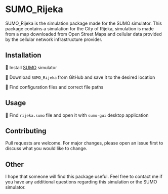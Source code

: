 ﻿# SUMO_Rijeka

SUMO_Rijeka is the simulation package made for the SUMO simulator.
This package contains a simulation for the City of Rijeka, simulation is made from a map downloaded from Open Street Maps and cellular data provided by the cellular network infrastructure provider.

## Installation

📌 Install [SUMO](https://www.eclipse.org/sumo/) simulator

📌 Download ```SUMO_Rijeka``` from GitHub and save it to the desired location

📌 Find configuration files and correct file paths

## Usage

📌 Find ```rijeka.sumo``` file and open it with ```sumo-gui``` desktop application

## Contributing

Pull requests are welcome. For major changes, please open an issue first to discuss what you would like to change.

## Other

I hope that someone will find this package useful. Feel free to contact me if you have any additional questions regarding this simulation or the SUMO simulator.
